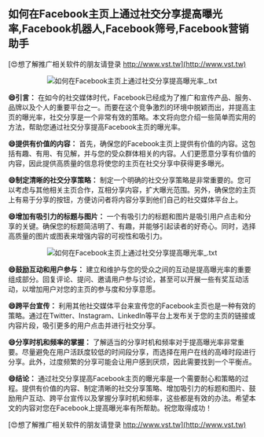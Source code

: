 ## **如何在Facebook主页上通过社交分享提高曝光率,Facebook机器人,Facebook筛号,Facebook营销助手**

[😍想了解推广相关软件的朋友请登录 http://www.vst.tw](http://www.vst.tw)

 <center><img src="https://vst.tw/MP4/tuiguang/png/5.png" alt="如何在Facebook主页上通过社交分享提高曝光率_.txt"></center>

**😄引言：**
在如今的社交媒体时代，Facebook已经成为了推广和宣传产品、服务、品牌以及个人的重要平台之一。而要在这个竞争激烈的环境中脱颖而出，并提高主页的曝光率，社交分享是一个非常有效的策略。本文将向您介绍一些简单而实用的方法，帮助您通过社交分享提高Facebook主页的曝光率。

**😄提供有价值的内容：**
首先，确保您的Facebook主页上提供有价值的内容。这包括有趣、有用、有见解，并与您的受众群体相关的内容。人们更愿意分享有价值的内容，因此提供高质量的信息将使您的主页在社交分享中获得更多曝光。

**😄制定清晰的社交分享策略：**
制定一个明确的社交分享策略是非常重要的。您可以考虑与其他相关主页合作，互相分享内容，扩大曝光范围。另外，确保您的主页上有易于分享的按钮，方便访问者将内容分享到他们自己的社交媒体平台上。

**😄增加有吸引力的标题与图片：**
一个有吸引力的标题和图片是吸引用户点击和分享的关键。确保您的标题简洁明了、有趣，并能够引起读者的好奇心。同时，选择高质量的图片或图表来增强内容的可视性和吸引力。

 <center><img src="https://vst.tw/MP4/tuiguang/png/5.png" alt="如何在Facebook主页上通过社交分享提高曝光率_.txt"></center>

**😄鼓励互动和用户参与：**
建立和维护与您的受众之间的互动是提高曝光率的重要组成部分。回复评论、提问、邀请用户参与讨论，甚至可以开展一些有奖互动活动，以增加用户对您的主页的参与度和分享意愿。

**😄跨平台宣传：**
利用其他社交媒体平台来宣传您的Facebook主页也是一种有效的策略。通过在Twitter、Instagram、LinkedIn等平台上发布关于您的主页的链接或内容片段，吸引更多的用户点击并进行社交分享。

**😄分享时机和频率的掌握：**
了解适当的分享时机和频率对于提高曝光率非常重要。尽量避免在用户活跃度较低的时间段分享，而选择在用户在线的高峰时段进行分享。此外，过度频繁的分享可能会让用户感到厌烦，因此需要找到一个平衡点。

**😄结论：**
通过社交分享提高Facebook主页的曝光率是一个需要耐心和策略的过程。提供有价值的内容、制定清晰的社交分享策略、增加吸引力的标题和图片、鼓励用户互动、跨平台宣传以及掌握分享时机和频率，这些都是有效的办法。希望本文的内容对您在Facebook上提高曝光率有所帮助。祝您取得成功！

[😍想了解推广相关软件的朋友请登录 http://www.vst.tw](http://www.vst.tw)



